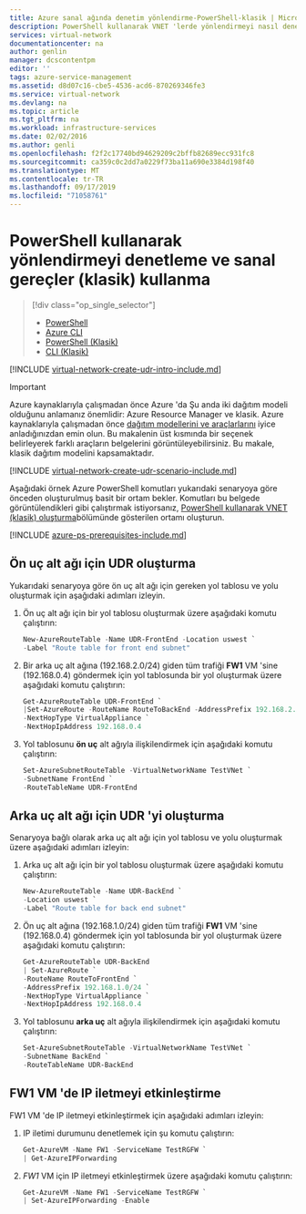 ```yaml
---
title: Azure sanal ağında denetim yönlendirme-PowerShell-klasik | Microsoft Docs
description: PowerShell kullanarak VNET 'lerde yönlendirmeyi nasıl denetleyeceğinizi öğrenin | Klasik
services: virtual-network
documentationcenter: na
author: genlin
manager: dcscontentpm
editor: ''
tags: azure-service-management
ms.assetid: d8d07c16-cbe5-4536-acd6-870269346fe3
ms.service: virtual-network
ms.devlang: na
ms.topic: article
ms.tgt_pltfrm: na
ms.workload: infrastructure-services
ms.date: 02/02/2016
ms.author: genli
ms.openlocfilehash: f2f2c17740bd94629209c2bffb82689ecc931fc8
ms.sourcegitcommit: ca359c0c2dd7a0229f73ba11a690e3384d198f40
ms.translationtype: MT
ms.contentlocale: tr-TR
ms.lasthandoff: 09/17/2019
ms.locfileid: "71058761"
---
```

# <a name="control-routing-and-use-virtual-appliances-classic-using-powershell"></a>PowerShell kullanarak yönlendirmeyi denetleme ve sanal gereçler (klasik) kullanma

> [!div class="op_single_selector"]
> * [PowerShell](tutorial-create-route-table-powershell.md)
> * [Azure CLI](tutorial-create-route-table-cli.md)
> * [PowerShell (Klasik)](virtual-network-create-udr-classic-ps.md)
> * [CLI (Klasik)](virtual-network-create-udr-classic-cli.md)

[!INCLUDE [virtual-network-create-udr-intro-include.md](../../includes/virtual-network-create-udr-intro-include.md)]

> [!IMPORTANT]
> Azure kaynaklarıyla çalışmadan önce Azure 'da Şu anda iki dağıtım modeli olduğunu anlamanız önemlidir: Azure Resource Manager ve klasik. Azure kaynaklarıyla çalışmadan önce [dağıtım modellerini ve araçlarlarını](../azure-resource-manager/resource-manager-deployment-model.md) iyice anladığınızdan emin olun. Bu makalenin üst kısmında bir seçenek belirleyerek farklı araçların belgelerini görüntüleyebilirsiniz. Bu makale, klasik dağıtım modelini kapsamaktadır.
> 

[!INCLUDE [virtual-network-create-udr-scenario-include.md](../../includes/virtual-network-create-udr-scenario-include.md)]

Aşağıdaki örnek Azure PowerShell komutları yukarıdaki senaryoya göre önceden oluşturulmuş basit bir ortam bekler. Komutları bu belgede görüntülendikleri gibi çalıştırmak istiyorsanız, [PowerShell kullanarak VNET (klasik) oluşturma](virtual-networks-create-vnet-classic-netcfg-ps.md)bölümünde gösterilen ortamı oluşturun.

[!INCLUDE [azure-ps-prerequisites-include.md](../../includes/azure-ps-prerequisites-include.md)]

## <a name="create-the-udr-for-the-front-end-subnet"></a>Ön uç alt ağı için UDR oluşturma
Yukarıdaki senaryoya göre ön uç alt ağı için gereken yol tablosu ve yolu oluşturmak için aşağıdaki adımları izleyin.

1. Ön uç alt ağı için bir yol tablosu oluşturmak üzere aşağıdaki komutu çalıştırın:

    ```powershell
    New-AzureRouteTable -Name UDR-FrontEnd -Location uswest `
    -Label "Route table for front end subnet"
    ```

2. Bir arka uç alt ağına (192.168.2.0/24) giden tüm trafiği **FW1** VM 'sine (192.168.0.4) göndermek için yol tablosunda bir yol oluşturmak üzere aşağıdaki komutu çalıştırın:

    ```powershell
    Get-AzureRouteTable UDR-FrontEnd `
    |Set-AzureRoute -RouteName RouteToBackEnd -AddressPrefix 192.168.2.0/24 `
    -NextHopType VirtualAppliance `
    -NextHopIpAddress 192.168.0.4
    ```

3. Yol tablosunu **ön uç** alt ağıyla ilişkilendirmek için aşağıdaki komutu çalıştırın:

    ```powershell
    Set-AzureSubnetRouteTable -VirtualNetworkName TestVNet `
    -SubnetName FrontEnd `
    -RouteTableName UDR-FrontEnd
    ```

## <a name="create-the-udr-for-the-back-end-subnet"></a>Arka uç alt ağı için UDR 'yi oluşturma
Senaryoya bağlı olarak arka uç alt ağı için yol tablosu ve yolu oluşturmak üzere aşağıdaki adımları izleyin:

1. Arka uç alt ağı için bir yol tablosu oluşturmak üzere aşağıdaki komutu çalıştırın:

    ```powershell
    New-AzureRouteTable -Name UDR-BackEnd `
    -Location uswest `
    -Label "Route table for back end subnet"
    ```

2. Ön uç alt ağına (192.168.1.0/24) giden tüm trafiği **FW1** VM 'sine (192.168.0.4) göndermek için yol tablosunda bir yol oluşturmak üzere aşağıdaki komutu çalıştırın:

    ```powershell
    Get-AzureRouteTable UDR-BackEnd
    | Set-AzureRoute `
    -RouteName RouteToFrontEnd `
    -AddressPrefix 192.168.1.0/24 `
    -NextHopType VirtualAppliance `
    -NextHopIpAddress 192.168.0.4
    ```

3. Yol tablosunu **arka uç** alt ağıyla ilişkilendirmek için aşağıdaki komutu çalıştırın:

    ```powershell
    Set-AzureSubnetRouteTable -VirtualNetworkName TestVNet `
    -SubnetName BackEnd `
    -RouteTableName UDR-BackEnd
    ```

## <a name="enable-ip-forwarding-on-the-fw1-vm"></a>FW1 VM 'de IP iletmeyi etkinleştirme

FW1 VM 'de IP iletmeyi etkinleştirmek için aşağıdaki adımları izleyin:

1. IP iletimi durumunu denetlemek için şu komutu çalıştırın:

    ```powershell
    Get-AzureVM -Name FW1 -ServiceName TestRGFW `
    | Get-AzureIPForwarding
    ```

2. *FW1* VM için IP iletmeyi etkinleştirmek üzere aşağıdaki komutu çalıştırın:

    ```powershell
    Get-AzureVM -Name FW1 -ServiceName TestRGFW `
    | Set-AzureIPForwarding -Enable
    ```

